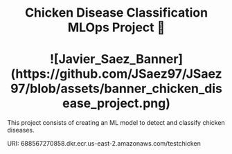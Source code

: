 <h1 align="center">Chicken Disease Classification MLOps Project 🐔</h1>

<h1 align="center">![Javier_Saez_Banner](https://github.com/JSaez97/JSaez97/blob/assets/banner_chicken_disease_project.png)</h1>

This project consists of creating an ML model to detect and classify chicken diseases.

URI: 688567270858.dkr.ecr.us-east-2.amazonaws.com/testchicken
